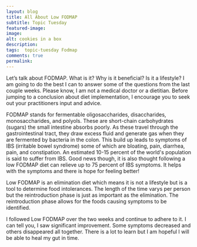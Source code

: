 ```yaml
---
layout: blog
title: All About Low FODMAP
subtitle: Topic Tuesday
featured-image:
image:
alt: cookies in a box
description:
tags:  topic-tuesday Fodmap
comments: true
permalink:
---
```


Let’s talk about FODMAP. What is it? Why is it beneficial? Is it a lifestyle? I am going to do the best I can to answer some of the questions from the last couple weeks. Please know, I am not a medical doctor or a dietitian. Before jumping to a conclusion about diet implementation, I encourage you to seek out your practitioners input and advice.

FODMAP stands for fermentable oligosaccharides, disaccharides, monosaccharides, and polyols. These are short-chain carbohydrates (sugars) the small intestine absorbs poorly. As these travel through the gastrointestinal tract, they draw excess fluid and generate gas when they are fermented by bacteria in the colon. This build up leads to symptoms of IBS (irritable bowel syndrome) some of which are bloating, pain, diarrhea, pain, and constipation. An estimated 10-15 percent of the world's population is said to suffer from IBS. Good news though, it is also thought following a low FODMAP diet can relieve up to 75 percent of IBS symptoms. It helps with the symptoms and there is hope for feeling better!

Low FODMAP is an elimination diet which means it is not a lifestyle but is a tool to determine food intolerances. The length of the time varys per person but the reintroduction phase is just as important as the elimination. The reintroduction phase allows for the foods causing symptoms to be identified.

I followed Low FODMAP over the two weeks and continue to adhere to it. I can tell you, I saw significant improvement. Some symptoms decreased and others disappeared all together. There is a lot to learn but I am hopeful I will be able to heal my gut in time.
